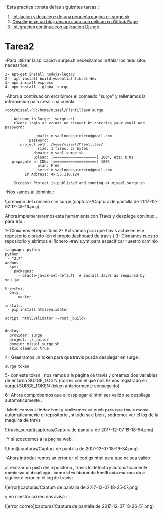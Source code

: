 -Esta practica consta de las siguientes tareas :

1. [Intalacion y despliege de una pequeña pagina en surge.sh](#tarea2)
2.  [Despliege de un blog desarrollado con pelican en Github Page](#tarea3)
3. [Integracion continua con aplicacion Django](#tarea4)

# Tarea2

-Para utilizar la aplicacion surge.sh necesitamos instalar los requisitos necesarios :
~~~
1- apt-get install nodejs-legacy
2-  apt install build-essential libssl-dev
3- npm install express
4- npm install --global surge 
~~~
-Ahora a continuacion escribimos el comando "surge" y rellenamos la informacion para crear una cuenta
~~~
root@misael-PC:/home/misael/Plantillas# surge

    Welcome to Surge! (surge.sh)
    Please login or create an account by entering your email and password:

              email: misaelnodaquintero@gmail.com
           password: 
       project path: /home/misael/Plantillas/
               size: 1 files, 25 bytes
             domain: misael.surge.sh
             upload: [====================] 100%, eta: 0.0s
   propagate on CDN: [====================] 100% 
               plan: Free
              users: misaelnodaquintero@gmail.com
         IP Address: 45.55.110.124

    Success! Project is published and running at misael.surge.sh
~~~

-Nos vamos al dominio : 

![creacion del dominio con surge](capturas/Captura de pantalla de 2017-12-07 17-49-16.png)


Ahora implementaremos esta herramienta con Travis y despliege continuo , para ello :

1- Clonamos el repositorio 
2- Activamos para que travis actue en ese repositorio clonado (en el propio dashboard de travis ) 
3- Clonamos nuestro repositorio y abrimos el fichero -travis.yml para especificar nuestro dominio 
~~~
language: python
python:
 - "2.7"
addons:
  apt:
    packages:
      - oracle-java8-set-default  # install Java8 as required by vnu.jar

branches:
  only:
    - master

install:
 - pip install html5validator

script: html5validator --root _build/


deploy:
  provider: surge
  project: ./_build/
  domain: misael.surge.sh
  skip_cleanup: true
~~~

4- Generamos un token para que travis pueda desplegar en surge :
~~~ 
surge token 
~~~
5- con este token , nos vamos a la pagina de travis y creamos dos variables de entorno 
SURGE_LOGIN (correo con el que nos hemos registrado en surge)
SURGE_TOKEN (token anteriormente conseguido)

6- Ahora comprobamos que al desplegar el html sea valido se despliega automaticamente .

-Modificamos el index.html y realizamos un push para que travis monte automaticamente el repositorio , si todo sale bien ,
podremos ver el log de la maquina de travis 

![travis_surge](capturas/Captura de pantalla de 2017-12-07 18-18-54.png)

-Y si accedemos a la pagina web :

![html](capturas/Captura de pantalla de 2017-12-07 18-19-34.png)

-Ahora introduciremos un error en el codigo html para que no sea valido 

al realizar un push del repositorio , travis lo detecta y automaticamente comienza el despliege , como 
el validador de html5 esta mal nos da el siguiente error en el log de travis :

![error](capturas/Captura de pantalla de 2017-12-07 18-25-57.png)

y en nuestro correo nos avisa :

![error_correo](capturas/Captura de pantalla de 2017-12-07 18-26-51.png)



